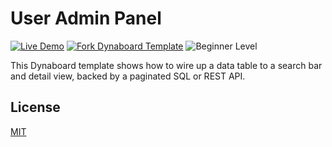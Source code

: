 # User Admin Panel

[![Live Demo](https://img.shields.io/badge/live%20demo-view-green)](https://datatable.dynaboard.app/) [![Fork Dynaboard Template](https://img.shields.io/badge/dynaboard-fork-purple)](https://dynaboard.new/dynaboard/dynaboard--data-table) ![Beginner Level](https://img.shields.io/badge/level-beginner-blue)

This Dynaboard template shows how to wire up a data table to a search bar and detail view, backed by a paginated SQL or REST API.

## License

[MIT](LICENSE)
